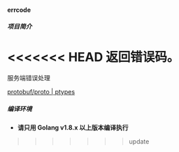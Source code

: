#### errcode

##### 项目简介
<<<<<<< HEAD
返回错误码。
=======

服务端错误处理

[protobuf/proto | ptypes](https://github.com/golang/protobuf)

##### 编译环境

- **请只用 Golang v1.8.x 以上版本编译执行**
>>>>>>> update

